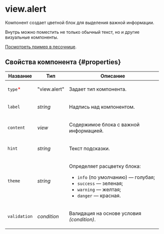 # view.alert

Компонент создает цветной блок для выделения важной информации.

Внутрь можно поместить не только обычный текст, но и другие визуальные компоненты.

[Посмотреть пример в песочнице](https://clck.ru/RTzHz).

## Свойства компонента {#properties}

| Название                                 | Тип          | Описание                                                                                                                                                                  |
| ---------------------------------------- | ------------ | ------------------------------------------------------------------------------------------------------------------------------------------------------------------------- |
| `type`<span style="color: red">\*</span> | "view.alert" | <p>Задает тип компонента.</p>                                                                                                                                             |
| `label`                                  | _string_     | <p>Надпись над компонентом.</p>                                                                                                                                           |
| `content`                                | _view_       | <p>Содержимое блока с важной информацией.</p>                                                                                                                             |
| `hint`                                   | _string_     | <p>Текст подсказки.</p>                                                                                                                                                   |
| `theme`                                  | _string_     | <p>Определяет расцветку блока:</p><ul><li>`info` (по умолчанию) — голубая;</li><li>`success` — зеленая;</li><li>`warning` — желтая;</li><li>`danger` — красная.</li></ul> |
| `validation`                             | _condition_  | <p>Валидация на основе условия <em>(condition)</em>.</p>                                                                                                                  |
